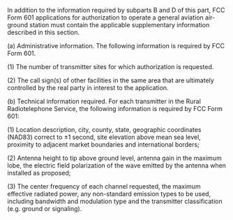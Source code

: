 In addition to the information required by subparts B and D of this part, FCC Form 601 applications for authorization to operate a general aviation air-ground station must contain the applicable supplementary information described in this section.

(a) Administrative information. The following information is required by FCC Form 601.

(1) The number of transmitter sites for which authorization is requested.

(2) The call sign(s) of other facilities in the same area that are ultimately controlled by the real party in interest to the application.

(b) Technical information required. For each transmitter in the Rural Radiotelephone Service, the following information is required by FCC Form 601:

(1) Location description, city, county, state, geographic coordinates (NAD83) correct to ±1 second, site elevation above mean sea level, proximity to adjacent market boundaries and international borders;

(2) Antenna height to tip above ground level, antenna gain in the maximum lobe, the electric field polarization of the wave emitted by the antenna when installed as proposed;

(3) The center frequency of each channel requested, the maximum effective radiated power, any non-standard emission types to be used, including bandwidth and modulation type and the transmitter classification (e.g. ground or signaling).

